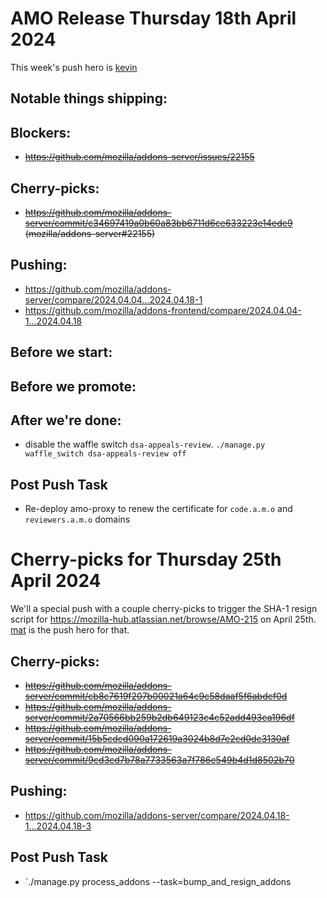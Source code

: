 # AMO Release Thursday 18th April 2024

This week's push hero is [kevin](https://github.com/KevinMind)

## Notable things shipping:

## Blockers:
- ~~https://github.com/mozilla/addons-server/issues/22155~~

## Cherry-picks:
- ~~https://github.com/mozilla/addons-server/commit/c34697419a0b60a83bb6711d6ce633223e14ede9 (mozilla/addons-server#22155)~~

## Pushing:

- https://github.com/mozilla/addons-server/compare/2024.04.04...2024.04.18-1
- https://github.com/mozilla/addons-frontend/compare/2024.04.04-1...2024.04.18

## Before we start:

## Before we promote:

## After we're done:
- disable the waffle switch `dsa-appeals-review`.  `./manage.py waffle_switch dsa-appeals-review off`

## Post Push Task
- Re-deploy amo-proxy to renew the certificate for `code.a.m.o` and `reviewers.a.m.o` domains

# Cherry-picks for Thursday 25th April 2024

We'll a special push with a couple cherry-picks to trigger the SHA-1 resign script for https://mozilla-hub.atlassian.net/browse/AMO-215 on April 25th. [mat](https://github.com/diox) is the push hero for that.

## Cherry-picks:
- ~~https://github.com/mozilla/addons-server/commit/cb8c7619f207b00021a64c9c58daaf5f6abdcf0d~~
- ~~https://github.com/mozilla/addons-server/commit/2a70566bb259b2db649123c4c52add493ea196df~~
- ~~https://github.com/mozilla/addons-server/commit/15b5cdcd090a172619a3024b8d7e2cd0dc3130af~~
- ~~https://github.com/mozilla/addons-server/commit/9cd3cd7b78a7733563a7f786e549b4d1d8502b70~~

## Pushing:
- https://github.com/mozilla/addons-server/compare/2024.04.18-1...2024.04.18-3

## Post Push Task
- `./manage.py process_addons --task=bump_and_resign_addons

